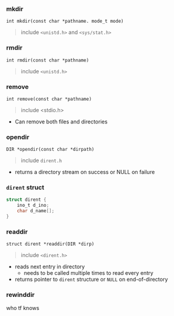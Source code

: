 
### mkdir

`int mkdir(const char *pathname. mode_t mode)`
>include `<unistd.h>` and `<sys/stat.h>`

### rmdir
`int rmdir(const char *pathname)`
> include `<unistd.h>`


### remove
`int remove(const char *pathname)`
> include <stdio.h>
- Can remove both files and directories

### opendir
`DIR *opendir(const char *dirpath)`
> include `dirent.h`
- returns a directory stream on success or NULL on failure

### `dirent` struct
```C
struct dirent {
	ino_t d_ino;
	char d_name[];
}
```
### readdir
`struct dirent *readdir(DIR *dirp)`
>include `<dirent.h>`

- reads next entry in directory
	- needs to be called multiple times to read every entry
- returns pointer to `dirent` structure or `NULL` on end-of-directory
### rewinddir
who tf knows
